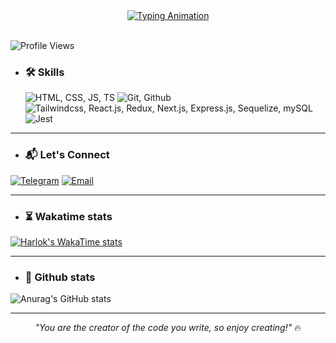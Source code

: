 <div align="center">
  <a href="https://github.com/sam-amirpoor">
    <img src="https://readme-typing-svg.demolab.com?font=JetBrains+Mono&size=26&duration=4000&pause=1000&color=fabd2f&center=true&vCenter=true&width=435&lines=Hello+World+%F0%9F%8C%8E;I'm+Sam+Amirpoor;Passionate+JavaScript+Developer" alt="Typing Animation" />
  </a>
  </div>

<br/>

![Profile Views](https://komarev.com/ghpvc/?username=sam-amirpoor&color=c68f0f&style=flat-square)

- ### 🛠️ Skills
    
    <img src="https://skillicons.dev/icons?i=html,css,js,ts" alt="HTML, CSS, JS, TS" />
    
    <img src="https://skillicons.dev/icons?i=git,github" alt="Git, Github" />
    
    <img src="https://skillicons.dev/icons?i=tailwind,react,redux,next,express,sequelize,mysql" alt="Tailwindcss, React.js, Redux, Next.js, Express.js, Sequelize, mySQL" />
    
    <img src="https://skillicons.dev/icons?i=jest" alt="Jest" />

<hr />

- ### 📬 Let's Connect
[![Telegram](https://img.shields.io/badge/-Telegram-c68f0f?logo=telegram&logoColor=white)](https://t.me/samamirpoor)
[![Email](https://img.shields.io/badge/-Email-c68f0f?logo=gmail&logoColor=white)](mailto:amirpoorDev@gmail.com)

<hr />

- ### ⏳ Wakatime stats
[![Harlok's WakaTime stats](https://github-readme-stats.vercel.app/api/wakatime?username=amirpoorDev&theme=gruvbox)](https://github.com/anuraghazra/github-readme-stats)
<hr />

- ### 🧨 Github stats
![Anurag's GitHub stats](https://github-readme-stats.vercel.app/api?username=sam-amirpoor&show_icons=true&theme=gruvbox)

<hr/>

<div align="center" style="max-width: 600px">
  <em>"You are the creator of the code you write, so enjoy creating!"</em> 🔥
</div>
